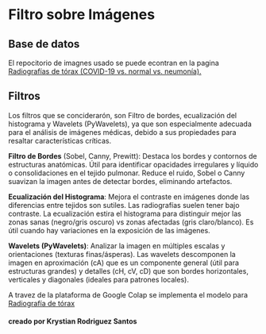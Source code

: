 # Filtro sobre Imágenes

## Base de datos
El repocitorio de imagnes usado se puede econtran en la pagina [Radiografías de tórax (COVID-19 vs. normal vs. neumonía).](https://www.kaggle.com/datasets/tawsifurrahman/covid19-radiography-database)


## Filtros

Los filtros que se conciderarón, son Filtro de bordes, ecualización del histograma y Wavelets (PyWavelets),  ya que son especialmente adecuada para el análisis de imágenes médicas,
debido a sus propiedades para resaltar características críticas. 

**Filtro de Bordes** (Sobel, Canny, Prewitt): Destaca los bordes y contornos de estructuras anatómicas. Útil para identificar opacidades irregulares y
líquido o consolidaciones en el tejido pulmonar. Reduce el ruido, Sobel o Canny suavizan la imagen antes de detectar bordes, eliminando artefactos.

**Ecualización del Histograma**: Mejora el contraste en imágenes donde las diferencias entre tejidos son sutiles. Las radiografías suelen tener bajo contraste. 
La ecualización estira el histograma para distinguir mejor las zonas sanas (negro/gris oscuro) vs zonas afectadas (gris claro/blanco). 
Es útil cuando hay variaciones en la exposición de las imágenes.

**Wavelets (PyWavelets)**: Analizar la imagen en múltiples escalas y orientaciones (texturas finas/ásperas). Las wavelets descomponen la imagen en aproximación (cA) que es un componente general (útil para estructuras grandes) y
detalles (cH, cV, cD) que son bordes horizontales, verticales y diagonales (ideales para patrones locales).


A travez de la plataforma de Google Colap se implementa el modelo para [Radiografía de tórax](https://colab.research.google.com/drive/1SxEEdETGpusYROC02qqLCQR73UUrSR0x?usp=sharing)





####  creado por Krystian Rodriguez Santos
